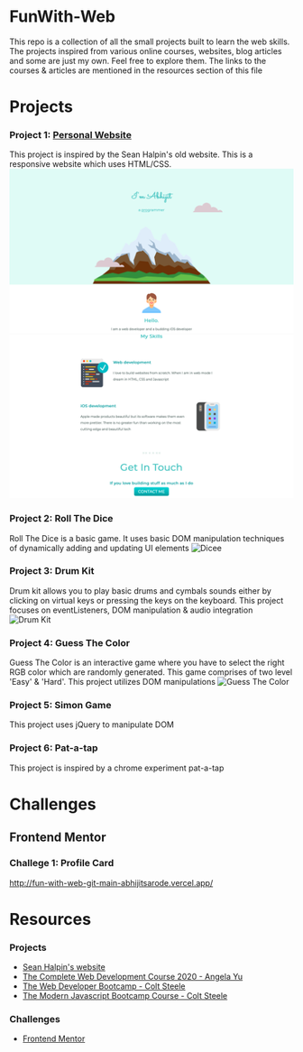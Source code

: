 # FunWith-Web
This repo is a collection of all the small projects built to learn the web skills. The projects inspired from various online courses, websites, blog articles and some are just my own. Feel free to explore them. The links to the courses & articles are mentioned in the resources section of this file

# Projects

### Project 1: [Personal Website](https://personal-website-xi-wheat.vercel.app)
This project is inspired by the Sean Halpin's old website. This is a responsive website which uses HTML/CSS.
![Porfolio site][P1.1]
![Porfolio site][P1.2]

### Project 2: Roll The Dice
Roll The Dice is a basic game. It uses basic DOM manipulation techniques of dynamically adding and updating UI elements
![Dicee][P2]

### Project 3: Drum Kit
Drum kit allows you to play basic drums and cymbals sounds either by clicking on virtual keys or pressing the keys on the keyboard. This project focuses on eventListeners, DOM manipulation & audio integration
![Drum Kit][P3]

### Project 4: Guess The Color
Guess The Color is an interactive game where you have to select the right RGB color which are randomly generated. This game comprises of two level 'Easy' & 'Hard'. This project utilizes DOM manipulations
![Guess The Color][P4]

### Project 5: Simon Game
This project uses jQuery to manipulate DOM 

### Project 6: Pat-a-tap
This project is inspired by a chrome experiment pat-a-tap

# Challenges

## Frontend Mentor

### Challege 1: Profile Card
http://fun-with-web-git-main-abhijitsarode.vercel.app/

# Resources

### Projects
* [Sean Halpin's website](https://www.seanhalpin.design)
* [The Complete Web Development Course 2020 - Angela Yu](https://www.appbrewery.co/p/the-complete-web-development-course)
* [The Web Developer Bootcamp - Colt Steele](https://www.udemy.com/course/the-web-developer-bootcamp/)
* [The Modern Javascript Bootcamp Course - Colt Steele](https://www.udemy.com/course/javascript-beginners-complete-tutorial/)

### Challenges
* [Frontend Mentor](https://www.frontendmentor.io)

<!-- links -->

<!-- Projects -->
[P1.1]: https://raw.githubusercontent.com/AbhijitSarode/FunWith-Web/main/Screenshots/Screenshot%202021-03-02%20at%207.05.18%20AM.png?token=AMNLQ32PM6N75TGMDN53OVDAHWLVA
[P1.2]: https://raw.githubusercontent.com/AbhijitSarode/FunWith-Web/main/Screenshots/Screenshot%202021-03-02%20at%207.06.05%20AM.png?token=AMNLQ36YLR2II2G5P7R3AJLAHWLZC

[P2]: https://github.com/
[P3]: https://github.com/
[P4]: https://github.com/
<!-- Challenges -->
